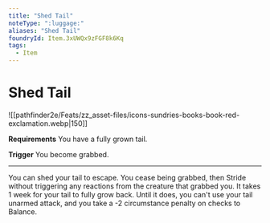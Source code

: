 ```yaml
---
title: "Shed Tail"
noteType: ":luggage:"
aliases: "Shed Tail"
foundryId: Item.3xUWQx9zFGF8k6Kq
tags:
  - Item
---
```


# Shed Tail
![[pathfinder2e/Feats/zz_asset-files/icons-sundries-books-book-red-exclamation.webp|150]]

**Requirements** You have a fully grown tail.

**Trigger** You become grabbed.

* * *

You can shed your tail to escape. You cease being grabbed, then Stride without triggering any reactions from the creature that grabbed you. It takes 1 week for your tail to fully grow back. Until it does, you can't use your tail unarmed attack, and you take a -2 circumstance penalty on checks to Balance.
